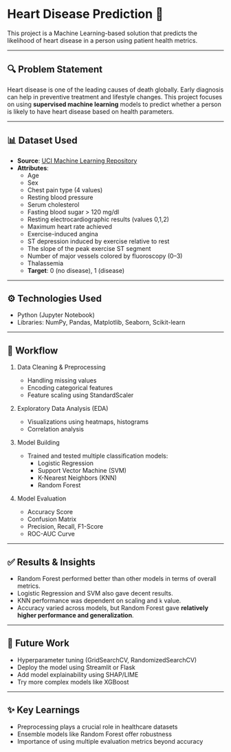 # Heart Disease Prediction 💓

This project is a Machine Learning-based solution that predicts the likelihood of heart disease in a person using patient health metrics.

---

## 🔍 Problem Statement

Heart disease is one of the leading causes of death globally. Early diagnosis can help in preventive treatment and lifestyle changes. This project focuses on using **supervised machine learning** models to predict whether a person is likely to have heart disease based on health parameters.

---

## 📊 Dataset Used

- **Source**: [UCI Machine Learning Repository](https://archive.ics.uci.edu/ml/datasets/Heart+Disease)
- **Attributes**:
  - Age
  - Sex
  - Chest pain type (4 values)
  - Resting blood pressure
  - Serum cholesterol
  - Fasting blood sugar > 120 mg/dl
  - Resting electrocardiographic results (values 0,1,2)
  - Maximum heart rate achieved
  - Exercise-induced angina
  - ST depression induced by exercise relative to rest
  - The slope of the peak exercise ST segment
  - Number of major vessels colored by fluoroscopy (0–3)
  - Thalassemia
  - **Target**: 0 (no disease), 1 (disease)

---

## ⚙️ Technologies Used

- Python (Jupyter Notebook)
- Libraries: NumPy, Pandas, Matplotlib, Seaborn, Scikit-learn

---

## 🔄 Workflow

1. Data Cleaning & Preprocessing
   - Handling missing values
   - Encoding categorical features
   - Feature scaling using StandardScaler

2. Exploratory Data Analysis (EDA)
   - Visualizations using heatmaps, histograms
   - Correlation analysis

3. Model Building
   - Trained and tested multiple classification models:
     - Logistic Regression
     - Support Vector Machine (SVM)
     - K-Nearest Neighbors (KNN)
     - Random Forest

4. Model Evaluation
   - Accuracy Score
   - Confusion Matrix
   - Precision, Recall, F1-Score
   - ROC-AUC Curve

---

## ✅ Results & Insights

- Random Forest performed better than other models in terms of overall metrics.
- Logistic Regression and SVM also gave decent results.
- KNN performance was dependent on scaling and `k` value.
- Accuracy varied across models, but Random Forest gave **relatively higher performance and generalization**.

---

## 🔧 Future Work

- Hyperparameter tuning (GridSearchCV, RandomizedSearchCV)
- Deploy the model using Streamlit or Flask
- Add model explainability using SHAP/LIME
- Try more complex models like XGBoost

---

## ✨ Key Learnings

- Preprocessing plays a crucial role in healthcare datasets
- Ensemble models like Random Forest offer robustness
- Importance of using multiple evaluation metrics beyond accuracy
